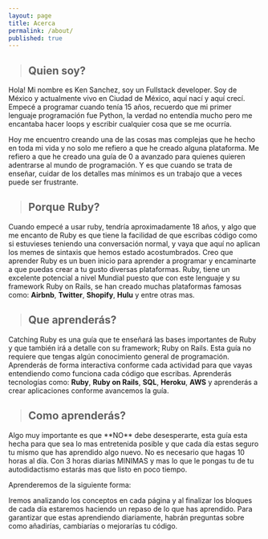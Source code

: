 ```yaml
---
layout: page
title: Acerca
permalink: /about/
published: true
---
```

<blockquote>
 <h2>Quien soy?</h2>
</blockquote>
Hola! Mi nombre es Ken Sanchez, soy un Fullstack developer. Soy de México y actualmente vivo en Ciudad de México, aquí nací y aquí crecí. Empecé a programar cuando tenía 15 años, recuerdo que mi primer lenguaje programación fue Python, la verdad no entendía mucho pero me encantaba hacer loops y escribir cualquier cosa que se me ocurría. 

Hoy me encuentro creando una de las cosas mas complejas que he hecho en toda mi vida y no solo me refiero a que he creado alguna plataforma. Me refiero a que he creado una guía de 0 a avanzado para quienes quieren adentrarse al mundo de programación. Y es que cuando se trata de enseñar, cuidar de los detalles mas mínimos es un trabajo que a veces puede ser frustrante.

<blockquote>
<h2>Porque Ruby?</h2>
</blockquote>

Cuando empecé a usar ruby, tendría aproximadamente 18 años, y algo que me encanto de Ruby es que tiene la facilidad de que escribas código como si estuvieses teniendo una conversación normal, y vaya que aquí no aplican los memes de sintaxis que hemos estado acostumbrados. Creo que aprender Ruby es un buen inicio para aprender a programar y encaminarte a que puedas crear a tu gusto diversas plataformas. Ruby, tiene un excelente potencial a nivel Mundial puesto que con este lenguaje y su framework Ruby on Rails, se han creado muchas plataformas famosas como: **Airbnb**, **Twitter**, **Shopify**, **Hulu** y entre otras mas.

<blockquote>
<h2>Que aprenderás?</h2>
</blockquote>

Catching Ruby es una guía que te enseñará las bases importantes de Ruby y que también irá a detalle con su framework; Ruby on Rails. Esta guía no requiere que tengas algún conocimiento general de programación. Aprenderás de forma interactiva conforme cada actividad para que vayas entendiendo como funciona cada código que escribas. Aprenderás tecnologías como: **Ruby**, **Ruby on Rails**, **SQL**, **Heroku**, **AWS** y aprenderás a crear aplicaciones conforme avancemos la guía.

<blockquote>
<h2>Como aprenderás?</h2>
</blockquote>
Algo muy importante es que **NO** debe desesperarte, esta guía esta hecha para que sea lo mas entretenida posible y que cada día estas seguro tu mismo que has aprendido algo nuevo. No es necesario que hagas 10 horas al día. Con 3 horas diarias MINIMAS y mas lo que le pongas tu de tu autodidactismo estarás mas que listo en poco tiempo.

Aprenderemos de la siguiente forma:

Iremos analizando los conceptos en cada página y al finalizar los bloques de cada día estaremos haciendo un repaso de lo que has aprendido. Para garantizar que estas aprendiendo diariamente, habrán preguntas sobre como añadirías, cambiarías o mejorarías tu código.
